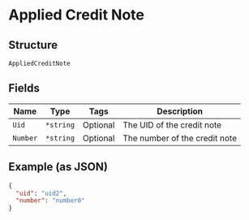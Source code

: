 
# Applied Credit Note

## Structure

`AppliedCreditNote`

## Fields

| Name | Type | Tags | Description |
|  --- | --- | --- | --- |
| `Uid` | `*string` | Optional | The UID of the credit note |
| `Number` | `*string` | Optional | The number of the credit note |

## Example (as JSON)

```json
{
  "uid": "uid2",
  "number": "number0"
}
```

